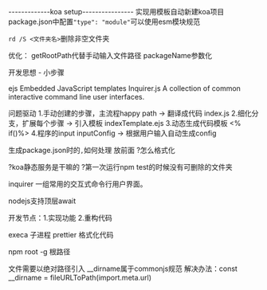 -------------koa setup----------------
实现用模板自动新建koa项目
package.json中配置`"type": "module"`可以使用esm模块规范

`rd /S <文件夹名>`删除非空文件夹

优化：
getRootPath代替手动输入文件路径
packageName参数化

开发思想 - 小步骤

ejs Embedded JavaScript templates
Inquirer.js A collection of common interactive command line user interfaces.

问题驱动
1.手动创建的步骤，主流程happy path -> 翻译成代码 index.js
2.细化分支，扩展每个步骤 -> 引入模板 indexTemplate.ejs
3.动态生成代码模板 <% if()%>
4.程序的input inputConfig -> 根据用户输入自动生成config

生成package.json时的`,`如何处理 放前面 ?怎么格式化

?koa静态服务是干嘛的
?第一次运行npm test的时候没有可删除的文件夹

inquirer 一组常用的交互式命令行用户界面。

nodejs支持顶层await

开发节点：1.实现功能 2.重构代码

execa 子进程
prettier 格式化代码

npm root -g 根路径

文件需要以绝对路径引入
__dirname属于commonjs规范
解决办法：const __dirname = fileURLToPath(import.meta.url)